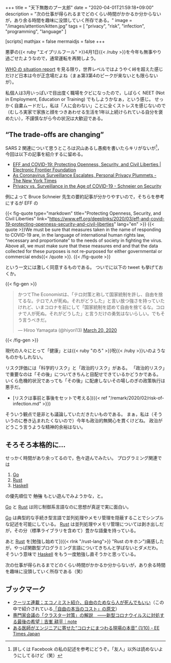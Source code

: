 +++
title = "天下無敵のプー太郎"
date =  "2020-04-01T21:59:18+09:00"
description = "次の仕事が得られるまでどのくらい時間がかかるか分からないが，あり余る時間を趣味に没頭していく所存である。"
image = "/images/attention/kitten.jpg"
tags = [ "privacy", "risk", "infection", "programming", "language" ]

[scripts]
  mathjax = false
  mermaidjs = false
+++

悪夢の{{< ruby "エイプリルフール" >}}4月1日{{< /ruby >}}を今年も無事やり過ごせたようなので，通常運転を再開しよう。

[WHO の situation report](https://www.who.int/emergencies/diseases/novel-coronavirus-2019/situation-reports "Situation reports") を見る限り，世界レベルではようやく峠を超えた感じだけど日本は今が正念場だよね（まぁ第3第4のピークが来ないとも限らないが）。

私個人は3月いっぱいで目出度く職場をクビになったので，しばらく NEET (Not in Employment, Education or Training) でもしようかなぁ，という感じ。
せっかく自粛ムードだし，私は「人に会わない」ことに全くストレスを感じないので（むしろ実家で家族と顔をつきあわせる生活を1年以上続けられている自分を褒めたい），不謹慎ながら今の状況は大歓迎である。

## “The trade-offs are changing”

SARS 2 関連について思うところは沢山あるし愚痴を書いたらキリがないが[^fb1]，今回は以下の記事を紹介するに留める。

[^fb1]: 詳しくは Facebook の私の記述を参考にどうぞ。「友人」以外は読めないようにしてるけど（笑）

- [EFF and COVID-19: Protecting Openness, Security, and Civil Liberties | Electronic Frontier Foundation](https://www.eff.org/deeplinks/2020/03/eff-and-covid-19-protecting-openness-security-and-civil-liberties)
- [As Coronavirus Surveillance Escalates, Personal Privacy Plummets - The New York Times](https://www.nytimes.com/2020/03/23/technology/coronavirus-surveillance-tracking-privacy.html)
- [Privacy vs. Surveillance in the Age of COVID-19 - Schneier on Security](https://www.schneier.com/blog/archives/2020/03/privacy_vs_surv.html)

例によって Bruce Schneier 先生の要約記事が分かりやすいので，そちらを参考にするが EFF の

{{< fig-quote type="markdown" title="Protecting Openness, Security, and Civil Liberties" link="https://www.eff.org/deeplinks/2020/03/eff-and-covid-19-protecting-openness-security-and-civil-liberties" lang="en" >}}
{{< quote >}}We must be sure that measures taken in the name of responding to COVID-19 are, in the language of international human rights law, “necessary and proportionate” to the needs of society in fighting the virus. Above all, we must make sure that these measures end and that the data collected for these purposes is not re-purposed for either governmental or commercial ends{{< /quote >}}.
{{< /fig-quote >}}

という一文には激しく同意するものである。
ついでに以下の tweet も挙げておくか。

{{< fig-gen >}}
<blockquote class="twitter-tweet"><p lang="ja" dir="ltr">かつてThe Economistは、「テロ対策と称して国家統制を許し、自由を捨てるな。テロで人が死ぬ。それがどうした」と言い放つ強さを持っていたけれど、いまコロナを前にして「国家統制を認めて自由を捨てるな。コロナで人が死ぬ。それがどうした」と言うだけの勇気はないらしい。でもそう言うべきだ。</p>&mdash; Hiroo Yamagata (@hiyori13) <a href="https://twitter.com/hiyori13/status/1240969104409817091?ref_src=twsrc%5Etfw">March 20, 2020</a></blockquote>
{{< /fig-gen >}}

現代の人々にとって「健康」とは{{< ruby "のろ" >}}呪{{< /ruby >}}いのようなものかもしれない。

リスク評価には「科学的リスク」と「政治的リスク」がある。
「政治的リスク」で重要なのは「その後」についてきちんと目配せできているかどうかである。
いくら危機的状況であっても「その後」に配慮しないその場しのぎの政策執行は悪手だ。

- [リスクは事前と事後をセットで考える]({{< ref "/remark/2020/02/risk-of-infection.md" >}})

そういう観点で是非とも議論していただきたいものである。
まぁ，私は（そういうのに巻き込まれたくないので）今年も政治的無関心を貫くけどね。
政治がどうこう言うような精神的余裕はない。

## そろそろ本格的に...

せっかく時間があり余ってるので，色々遊んでみたい。
プログラミング関連では

1. [Go]
2. [Rust]
3. [Haskell]

の優先順位で ~~勉強~~ もとい遊んでみようかな，と。

[Go] と [Rust] は同じ制御系言語なのに思想が真逆で実に面白い。

[Go] は典型的な手続き型言語で並列処理やメモリ管理を隠蔽することでシンプルな記述を可能にしている。
[Rust] は並列処理やメモリ管理については剥き出しだが，その分（標準ライブラリを含めて）豊かな語彙を持っている。

あと [Rust] を[勉強し始めて]({{< rlnk "/rust-lang">}} "Rust のキホン")痛感したが，やっぱ関数型プログラミング言語についてきちんと学ばないとダメだわ。
そういう意味で [Haskell] をもう一度勉強し直そうかと思っている。

次の仕事が得られるまでどのくらい時間がかかるか分からないが，あり余る時間を趣味に没頭していく所存である（笑）

## ブックマーク

- [クーリエ連載；エコノミスト紹介、自由のためなら人が死んでもいい](http://cruel.org/economist/courier200712.html)（この中で紹介されている[「自由の本当のコスト」の原文](https://www.economist.com/leaders/2007/09/20/the-real-price-of-freedom "The real price of freedom - Civil liberties under threat")）
- [専門家会議の「クラスター対策」の解説　――新型コロナウイルスに対処する最後の希望｜吉峯 耕平｜note](https://note.com/kyoshimine/n/n6bf078a369f9)
- [ある医師がエンジニアに寄せた“コロナにまつわる現場の本音” (1/10) - EE Times Japan](https://eetimes.jp/ee/articles/2003/25/news053.html)

[Go]: https://go.dev/
[Rust]: https://www.rust-lang.org/ "Rust Programming Language"
[Haskell]: https://www.haskell.org/ "Haskell Language"

